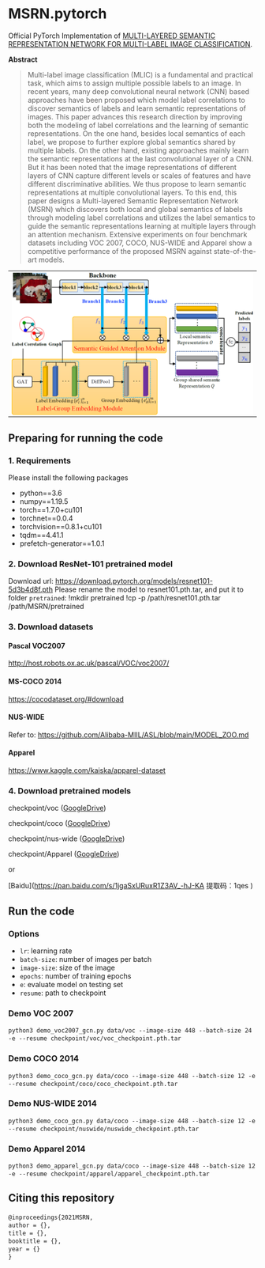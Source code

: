 # MSRN.pytorch

Official PyTorch Implementation
of [MULTI-LAYERED SEMANTIC REPRESENTATION NETWORK FOR MULTI-LABEL IMAGE CLASSIFICATION](https://arxiv.org/......).

**Abstract**
> Multi-label image classification (MLIC) is a fundamental and
> practical task, which aims to assign multiple possible labels
> to an image. In recent years, many deep convolutional neural
> network (CNN) based approaches have been proposed
> which model label correlations to discover semantics of labels
> and learn semantic representations of images. This paper
> advances this research direction by improving both the modeling
> of label correlations and the learning of semantic representations.
> On the one hand, besides local semantics of each
> label, we propose to further explore global semantics shared
> by multiple labels. On the other hand, existing approaches
> mainly learn the semantic representations at the last convolutional
> layer of a CNN. But it has been noted that the image
> representations of different layers of CNN capture different
> levels or scales of features and have different discriminative
> abilities. We thus propose to learn semantic representations at
> multiple convolutional layers. To this end, this paper designs
> a Multi-layered Semantic Representation Network (MSRN)
> which discovers both local and global semantics of labels
> through modeling label correlations and utilizes the label semantics
> to guide the semantic representations learning at multiple
> layers through an attention mechanism. Extensive experiments
> on four benchmark datasets including VOC 2007,
> COCO, NUS-WIDE and Apparel show a competitive performance
> of the proposed MSRN against state-of-the-art models.

<p align="center">
 <table class="tg">
  <tr>
    <td class="tg-c3ow"><img src="./pics/model.png" align="center" width="600" ></td>
  </tr>
</table>
</p>

## Preparing for running the code

### 1. Requirements

Please install the following packages

- python==3.6
- numpy==1.19.5
- torch==1.7.0+cu101
- torchnet==0.0.4
- torchvision==0.8.1+cu101
- tqdm==4.41.1
- prefetch-generator==1.0.1

### 2. Download ResNet-101 pretrained model

Download url: https://download.pytorch.org/models/resnet101-5d3b4d8f.pth
Please rename the model to resnet101.pth.tar, and put it to folder `pretrained`:
!mkdir pretrained
!cp -p /path/resnet101.pth.tar /path/MSRN/pretrained

### 3. Download datasets

#### Pascal VOC2007

http://host.robots.ox.ac.uk/pascal/VOC/voc2007/

#### MS-COCO 2014

https://cocodataset.org/#download

#### NUS-WIDE

Refer to: https://github.com/Alibaba-MIIL/ASL/blob/main/MODEL_ZOO.md

#### Apparel

https://www.kaggle.com/kaiska/apparel-dataset

### 4. Download pretrained models

checkpoint/voc ([GoogleDrive](https://drive.google.com/file/d/1--QgXcZiR6iI-luAT7FdiGBjWogM07xK/view?usp=sharing))

checkpoint/coco ([GoogleDrive](https://drive.google.com/file/d/1x-pSlk6VCEeUgP8ngKXwd07lHxxA6H49/view?usp=sharing))

checkpoint/nus-wide ([GoogleDrive](https://drive.google.com/file/d/1AvXK8j2Pu9YtvmBkKCtUgPQA3xI7Dtxc/view?usp=sharing))

checkpoint/Apparel ([GoogleDrive](https://drive.google.com/file/d/1yfFoAAVL8vb_8F39nErPnXiN9ibQJrzN/view?usp=sharing))

or

[Baidu](https://pan.baidu.com/s/1jgaSxURuxR1Z3AV_-hJ-KA 提取码：1qes )

## Run the code

### Options

- `lr`: learning rate
- `batch-size`: number of images per batch
- `image-size`: size of the image
- `epochs`: number of training epochs
- `e`: evaluate model on testing set
- `resume`: path to checkpoint

### Demo VOC 2007
```
python3 demo_voc2007_gcn.py data/voc --image-size 448 --batch-size 24 -e --resume checkpoint/voc/voc_checkpoint.pth.tar
```

### Demo COCO 2014

```
python3 demo_coco_gcn.py data/coco --image-size 448 --batch-size 12 -e --resume checkpoint/coco/coco_checkpoint.pth.tar
```

### Demo NUS-WIDE 2014

```
python3 demo_coco_gcn.py data/coco --image-size 448 --batch-size 12 -e --resume checkpoint/nuswide/nuswide_checkpoint.pth.tar
```

### Demo Apparel 2014

```
python3 demo_apparel_gcn.py data/coco --image-size 448 --batch-size 12 -e --resume checkpoint/apparel/apparel_checkpoint.pth.tar
```

## Citing this repository

```
@inproceedings{2021MSRN,
author = {},
title = {},
booktitle = {},
year = {}
}
```
